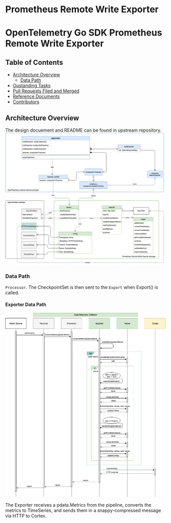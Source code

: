 # Prometheus Remote Write Exporter

# OpenTelemetry Go SDK Prometheus Remote Write Exporter

## Table of Contents

- [Architecture Overview](#architecture-overview)
  - [Data Path](#data-path)
- [Oustanding Tasks](#oustanding-tasks)
- [Pull Requests Filed and Merged](#pull-requests-filed-and-merged)
- [Reference Documents](#reference-documents)
- [Contributors](#contributors)

## Architecture Overview
The design docuement and README can be found in upstream repository. 
![Exporter UML Diagram](./img/exporter-uml.png)

### Data Path

`Processor`. The CheckpointSet is then sent to the `Export` when Export() is called.

#### Exporter Data Path

![exporter-data-pipeline Pipeline](./img/exporter-sequence.png)

The Exporter receives a pdata.Metrics from the pipeline, converts the metrics to
TimeSeries, and sends them in a snappy-compressed message via HTTP to Cortex.
